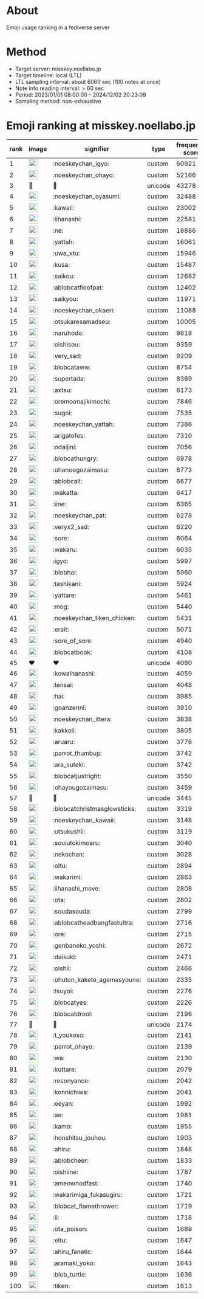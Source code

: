 # About
Emoji usage ranking in a fediverse server

# Method
- Target server: misskey.noellabo.jp
- Target timeline: local (LTL)
- LTL sampling interval: about 6060 sec (100 notes at once)
- Note info reading interval: > 60 sec
- Period: 2023/01/01 08:00:00 - 2024/12/02 20:23:09 
- Sampling method: non-exhaustive

# Emoji ranking at misskey.noellabo.jp

|rank|image|signifier|type|frequency score|
|----|----|----|----|----|
|1|<img height="24" src="https://misskey.noellabo.jp/emoji/noeskeychan_igyo.webp">|:noeskeychan_igyo:|custom|60921|
|2|<img height="24" src="https://misskey.noellabo.jp/emoji/noeskeychan_ohayo.webp">|:noeskeychan_ohayo:|custom|52166|
|3|🎉|🎉|unicode|43278|
|4|<img height="24" src="https://misskey.noellabo.jp/emoji/noeskeychan_oyasumi.webp">|:noeskeychan_oyasumi:|custom|32488|
|5|<img height="24" src="https://misskey.noellabo.jp/emoji/kawaii.webp">|:kawaii:|custom|23002|
|6|<img height="24" src="https://misskey.noellabo.jp/emoji/iihanashi.webp">|:iihanashi:|custom|22581|
|7|<img height="24" src="https://misskey.noellabo.jp/emoji/ne.webp">|:ne:|custom|18886|
|8|<img height="24" src="https://misskey.noellabo.jp/emoji/yattah.webp">|:yattah:|custom|16061|
|9|<img height="24" src="https://misskey.noellabo.jp/emoji/uwa_xtu.webp">|:uwa_xtu:|custom|15946|
|10|<img height="24" src="https://misskey.noellabo.jp/emoji/kusa.webp">|:kusa:|custom|15487|
|11|<img height="24" src="https://misskey.noellabo.jp/emoji/saikou.webp">|:saikou:|custom|12682|
|12|<img height="24" src="https://misskey.noellabo.jp/emoji/ablobcatfloofpat.webp">|:ablobcatfloofpat:|custom|12402|
|13|<img height="24" src="https://misskey.noellabo.jp/emoji/saikyou.webp">|:saikyou:|custom|11971|
|14|<img height="24" src="https://misskey.noellabo.jp/emoji/noeskeychan_okaeri.webp">|:noeskeychan_okaeri:|custom|11088|
|15|<img height="24" src="https://misskey.noellabo.jp/emoji/otsukaresamadseu.webp">|:otsukaresamadseu:|custom|10005|
|16|<img height="24" src="https://misskey.noellabo.jp/emoji/naruhodo.webp">|:naruhodo:|custom|9818|
|17|<img height="24" src="https://misskey.noellabo.jp/emoji/oishisou.webp">|:oishisou:|custom|9359|
|18|<img height="24" src="https://misskey.noellabo.jp/emoji/very_sad.webp">|:very_sad:|custom|9209|
|19|<img height="24" src="https://misskey.noellabo.jp/emoji/blobcataww.webp">|:blobcataww:|custom|8754|
|20|<img height="24" src="https://misskey.noellabo.jp/emoji/supertada.webp">|:supertada:|custom|8369|
|21|<img height="24" src="https://misskey.noellabo.jp/emoji/axtsu.webp">|:axtsu:|custom|8173|
|22|<img height="24" src="https://misskey.noellabo.jp/emoji/oremoonajikimochi.webp">|:oremoonajikimochi:|custom|7846|
|23|<img height="24" src="https://misskey.noellabo.jp/emoji/sugoi.webp">|:sugoi:|custom|7535|
|24|<img height="24" src="https://misskey.noellabo.jp/emoji/noeskeychan_yattah.webp">|:noeskeychan_yattah:|custom|7386|
|25|<img height="24" src="https://misskey.noellabo.jp/emoji/arigatofes.webp">|:arigatofes:|custom|7310|
|26|<img height="24" src="https://misskey.noellabo.jp/emoji/odaijini.webp">|:odaijini:|custom|7056|
|27|<img height="24" src="https://misskey.noellabo.jp/emoji/blobcathungry.webp">|:blobcathungry:|custom|6978|
|28|<img height="24" src="https://misskey.noellabo.jp/emoji/ohanoegozaimasu.webp">|:ohanoegozaimasu:|custom|6773|
|29|<img height="24" src="https://misskey.noellabo.jp/emoji/ablobcall.webp">|:ablobcall:|custom|6677|
|30|<img height="24" src="https://misskey.noellabo.jp/emoji/wakatta.webp">|:wakatta:|custom|6417|
|31|<img height="24" src="https://misskey.noellabo.jp/emoji/iine.webp">|:iine:|custom|6365|
|32|<img height="24" src="https://misskey.noellabo.jp/emoji/noeskeychan_pat.webp">|:noeskeychan_pat:|custom|6278|
|33|<img height="24" src="https://misskey.noellabo.jp/emoji/veryx2_sad.webp">|:veryx2_sad:|custom|6220|
|34|<img height="24" src="https://misskey.noellabo.jp/emoji/sore.webp">|:sore:|custom|6064|
|35|<img height="24" src="https://misskey.noellabo.jp/emoji/wakaru.webp">|:wakaru:|custom|6035|
|36|<img height="24" src="https://misskey.noellabo.jp/emoji/igyo.webp">|:igyo:|custom|5997|
|37|<img height="24" src="https://misskey.noellabo.jp/emoji/blobhai.webp">|:blobhai:|custom|5960|
|38|<img height="24" src="https://misskey.noellabo.jp/emoji/tashikani.webp">|:tashikani:|custom|5924|
|39|<img height="24" src="https://misskey.noellabo.jp/emoji/yattare.webp">|:yattare:|custom|5461|
|40|<img height="24" src="https://misskey.noellabo.jp/emoji/mog.webp">|:mog:|custom|5440|
|41|<img height="24" src="https://misskey.noellabo.jp/emoji/noeskeychan_tiken_chicken.webp">|:noeskeychan_tiken_chicken:|custom|5431|
|42|<img height="24" src="https://misskey.noellabo.jp/emoji/erait.webp">|:erait:|custom|5071|
|43|<img height="24" src="https://misskey.noellabo.jp/emoji/sore_of_sore.webp">|:sore_of_sore:|custom|4940|
|44|<img height="24" src="https://misskey.noellabo.jp/emoji/blobcatbook.webp">|:blobcatbook:|custom|4108|
|45|❤|❤|unicode|4080|
|46|<img height="24" src="https://misskey.noellabo.jp/emoji/kowaihanashi.webp">|:kowaihanashi:|custom|4059|
|47|<img height="24" src="https://misskey.noellabo.jp/emoji/tensai.webp">|:tensai:|custom|4048|
|48|<img height="24" src="https://misskey.noellabo.jp/emoji/hai.webp">|:hai:|custom|3985|
|49|<img height="24" src="https://misskey.noellabo.jp/emoji/goanzenni.webp">|:goanzenni:|custom|3910|
|50|<img height="24" src="https://misskey.noellabo.jp/emoji/noeskeychan_ittera.webp">|:noeskeychan_ittera:|custom|3838|
|51|<img height="24" src="https://misskey.noellabo.jp/emoji/kakkoii.webp">|:kakkoii:|custom|3805|
|52|<img height="24" src="https://misskey.noellabo.jp/emoji/aruaru.webp">|:aruaru:|custom|3776|
|53|<img height="24" src="https://misskey.noellabo.jp/emoji/parrot_thumbup.webp">|:parrot_thumbup:|custom|3742|
|54|<img height="24" src="https://misskey.noellabo.jp/emoji/ara_suteki.webp">|:ara_suteki:|custom|3742|
|55|<img height="24" src="https://misskey.noellabo.jp/emoji/blobcatjustright.webp">|:blobcatjustright:|custom|3550|
|56|<img height="24" src="https://misskey.noellabo.jp/emoji/ohayougozaimasu.webp">|:ohayougozaimasu:|custom|3459|
|57|🍗|🍗|unicode|3445|
|58|<img height="24" src="https://misskey.noellabo.jp/emoji/blobcatchristmasglowsticks.webp">|:blobcatchristmasglowsticks:|custom|3319|
|59|<img height="24" src="https://misskey.noellabo.jp/emoji/noeskeychan_kawaii.webp">|:noeskeychan_kawaii:|custom|3148|
|60|<img height="24" src="https://misskey.noellabo.jp/emoji/utsukushii.webp">|:utsukushii:|custom|3119|
|61|<img height="24" src="https://misskey.noellabo.jp/emoji/souiutokimoaru.webp">|:souiutokimoaru:|custom|3040|
|62|<img height="24" src="https://misskey.noellabo.jp/emoji/nekochan.webp">|:nekochan:|custom|3028|
|63|<img height="24" src="https://misskey.noellabo.jp/emoji/oltu.webp">|:oltu:|custom|2894|
|64|<img height="24" src="https://misskey.noellabo.jp/emoji/wakarimi.webp">|:wakarimi:|custom|2863|
|65|<img height="24" src="https://misskey.noellabo.jp/emoji/iihanashi_move.webp">|:iihanashi_move:|custom|2808|
|66|<img height="24" src="https://misskey.noellabo.jp/emoji/ota.webp">|:ota:|custom|2802|
|67|<img height="24" src="https://misskey.noellabo.jp/emoji/soudasouda.webp">|:soudasouda:|custom|2799|
|68|<img height="24" src="https://misskey.noellabo.jp/emoji/ablobcatheadbangfastultra.webp">|:ablobcatheadbangfastultra:|custom|2716|
|69|<img height="24" src="https://misskey.noellabo.jp/emoji/ore.webp">|:ore:|custom|2715|
|70|<img height="24" src="https://misskey.noellabo.jp/emoji/genbaneko_yoshi.webp">|:genbaneko_yoshi:|custom|2672|
|71|<img height="24" src="https://misskey.noellabo.jp/emoji/daisuki.webp">|:daisuki:|custom|2471|
|72|<img height="24" src="https://misskey.noellabo.jp/emoji/oishii.webp">|:oishii:|custom|2466|
|73|<img height="24" src="https://misskey.noellabo.jp/emoji/ohuton_kakete_agemasyoune.webp">|:ohuton_kakete_agemasyoune:|custom|2335|
|74|<img height="24" src="https://misskey.noellabo.jp/emoji/tsuyoi.webp">|:tsuyoi:|custom|2276|
|75|<img height="24" src="https://misskey.noellabo.jp/emoji/blobcatyes.webp">|:blobcatyes:|custom|2226|
|76|<img height="24" src="https://misskey.noellabo.jp/emoji/blobcatdrool.webp">|:blobcatdrool:|custom|2196|
|77|👀|👀|unicode|2174|
|78|<img height="24" src="https://misskey.noellabo.jp/emoji/t_youkoso.webp">|:t_youkoso:|custom|2141|
|79|<img height="24" src="https://misskey.noellabo.jp/emoji/parrot_ohayo.webp">|:parrot_ohayo:|custom|2139|
|80|<img height="24" src="https://misskey.noellabo.jp/emoji/wa.webp">|:wa:|custom|2130|
|81|<img height="24" src="https://misskey.noellabo.jp/emoji/kuttare.webp">|:kuttare:|custom|2079|
|82|<img height="24" src="https://misskey.noellabo.jp/emoji/resonyance.webp">|:resonyance:|custom|2042|
|83|<img height="24" src="https://misskey.noellabo.jp/emoji/konnichiwa.webp">|:konnichiwa:|custom|2041|
|84|<img height="24" src="https://misskey.noellabo.jp/emoji/eeyan.webp">|:eeyan:|custom|1992|
|85|<img height="24" src="https://misskey.noellabo.jp/emoji/ae.webp">|:ae:|custom|1981|
|86|<img height="24" src="https://misskey.noellabo.jp/emoji/kamo.webp">|:kamo:|custom|1955|
|87|<img height="24" src="https://misskey.noellabo.jp/emoji/honshitsu_jouhou.webp">|:honshitsu_jouhou:|custom|1903|
|88|<img height="24" src="https://misskey.noellabo.jp/emoji/ahiru.webp">|:ahiru:|custom|1848|
|89|<img height="24" src="https://misskey.noellabo.jp/emoji/ablobcheer.webp">|:ablobcheer:|custom|1833|
|90|<img height="24" src="https://misskey.noellabo.jp/emoji/oishiine.webp">|:oishiine:|custom|1787|
|91|<img height="24" src="https://misskey.noellabo.jp/emoji/ameownodfast.webp">|:ameownodfast:|custom|1740|
|92|<img height="24" src="https://misskey.noellabo.jp/emoji/wakarimiga_fukasugiru.webp">|:wakarimiga_fukasugiru:|custom|1721|
|93|<img height="24" src="https://misskey.noellabo.jp/emoji/blobcat_flamethrower.webp">|:blobcat_flamethrower:|custom|1719|
|94|<img height="24" src="https://misskey.noellabo.jp/emoji/ii.webp">|:ii:|custom|1718|
|95|<img height="24" src="https://misskey.noellabo.jp/emoji/ota_poison.webp">|:ota_poison:|custom|1689|
|96|<img height="24" src="https://misskey.noellabo.jp/emoji/eltu.webp">|:eltu:|custom|1647|
|97|<img height="24" src="https://misskey.noellabo.jp/emoji/ahiru_fanatic.webp">|:ahiru_fanatic:|custom|1644|
|98|<img height="24" src="https://misskey.noellabo.jp/emoji/aramaki_yoko.webp">|:aramaki_yoko:|custom|1643|
|99|<img height="24" src="https://misskey.noellabo.jp/emoji/blob_turtle.webp">|:blob_turtle:|custom|1636|
|100|<img height="24" src="https://misskey.noellabo.jp/emoji/tiken.webp">|:tiken:|custom|1613|
